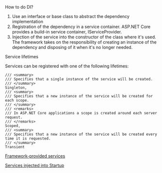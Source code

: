How to do DI?

1. Use an interface or base class to abstract the dependency implementation
2. Registration of the dependency in a service container. ASP.NET Core provides a build-in service container, IServiceProvider.
3. Injection of the service into the constructor of the class where it's used. The framework takes on the responsibility of creating an instance of the dependency and disposing of it when it's no longer needed.
   
Service lifetimes

Services can be registered with one of the following lifetimes:

    /// <summary>
    /// Specifies that a single instance of the service will be created.
    /// </summary>
    Singleton,
    /// <summary>
    /// Specifies that a new instance of the service will be created for each scope.
    /// </summary>
    /// <remarks>
    /// In ASP.NET Core applications a scope is created around each server request.
    /// </remarks>
    Scoped,
    /// <summary>
    /// Specifies that a new instance of the service will be created every time it is requested.
    /// </summary>
    Transient

[Framework-provided services](https://docs.microsoft.com/en-us/aspnet/core/fundamentals/dependency-injection?view=aspnetcore-5.0#framework-provided-services)

[Services injected into Startup](https://docs.microsoft.com/en-us/aspnet/core/fundamentals/dependency-injection?view=aspnetcore-5.0)